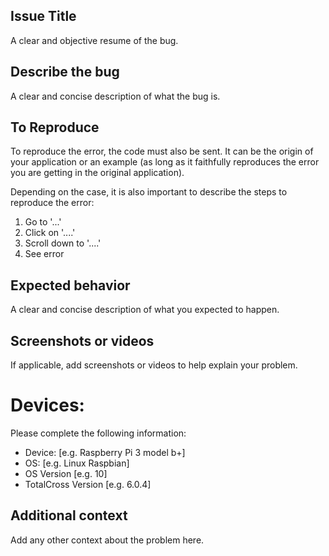 ## Issue Title
A clear and objective resume of the bug.

## Describe the bug
A clear and concise description of what the bug is.

## To Reproduce
To reproduce the error, the code must also be sent. It can be the origin of your application or an example (as long as it faithfully reproduces the error you are getting in the original application). 

Depending on the case, it is also important to describe the steps to reproduce the error: 

1. Go to '...'
2. Click on '....'
3. Scroll down to '....'
4. See error

## Expected behavior
A clear and concise description of what you expected to happen.

## Screenshots or videos
If applicable, add screenshots or videos to help explain your problem.

# Devices:
Please complete the following information:
 - Device: [e.g. Raspberry Pi 3 model b+]
 - OS: [e.g. Linux Raspbian]
 - OS Version [e.g. 10]
 - TotalCross Version [e.g. 6.0.4]

## Additional context
Add any other context about the problem here.
